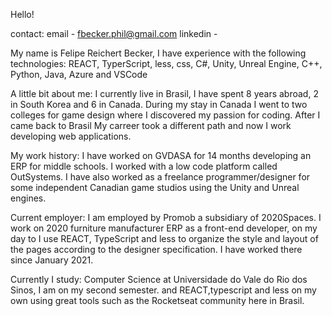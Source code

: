 Hello!

contact:
email - fbecker.phil@gmail.com
linkedin - 

My name is Felipe Reichert Becker,  I have experience with the following technologies: REACT, TyperScript, less, css, C#, Unity, Unreal Engine, C++, Python, Java, Azure and VSCode

A little bit about me: I currently live in Brasil, I have spent 8 years abroad, 2 in South Korea and 6 in Canada. During my stay in Canada I went to two colleges for game design where I discovered my passion for coding. After I came back to Brasil My carreer took a different path and now I work developing web applications.

My work history: I have worked on GVDASA for 14 months developing an ERP for middle schools. I worked with a low code platform called OutSystems. I have also worked as a freelance programmer/designer for some independent Canadian game studios using the Unity and Unreal engines.

Current employer: I am employed by Promob a subsidiary of 2020Spaces. I work on 2020 furniture manufacturer ERP as a front-end developer, on my day to I use REACT, TypeScript and less to organize the style and layout of the pages according to the designer specification. I have worked there since January 2021.

Currently I study: Computer Science at Universidade do Vale do Rio dos Sinos, I am on my second semester. and REACT,typescript and less on my own using great tools such as the Rocketseat community here in Brasil.
